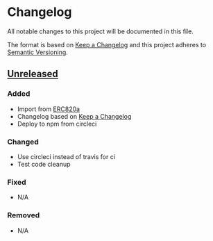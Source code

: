 <!-- This Source Code Form is subject to the terms of the Mozilla Public
     License, v. 2.0. If a copy of the MPL was not distributed with this
     file, You can obtain one at http://mozilla.org/MPL/2.0/. -->
# Changelog
All notable changes to this project will be documented in this file.

The format is based on [Keep a Changelog][keep a changelog]
and this project adheres to [Semantic Versioning][semver].

## [Unreleased][unreleased]

### Added
- Import from [ERC820a][erc820a]
- Changelog based on [Keep a Changelog][keep a changelog]
- Deploy to npm from circleci

### Changed
- Use circleci instead of travis for ci
- Test code cleanup

### Fixed
- N/A

### Removed
- N/A

[unreleased]: https://github.com/0xjac/ERC1820/compare/3cf651829dd09e134c7c2b93480e58df2b31000d..HEAD
[erc820a]: https://github.com/jbaylina/ERC820a
[keep a changelog]: https://keepachangelog.com/en/1.0.0/
[semver]: https://semver.org/spec/v2.0.0.html
[readme]: README.md
